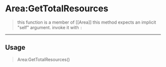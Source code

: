 # Area:GetTotalResources
> this function is a member of [[Area]]
> this method expects an implicit "self" argument. invoke it with `:`
-----
## Usage
> Area:GetTotalResources()
